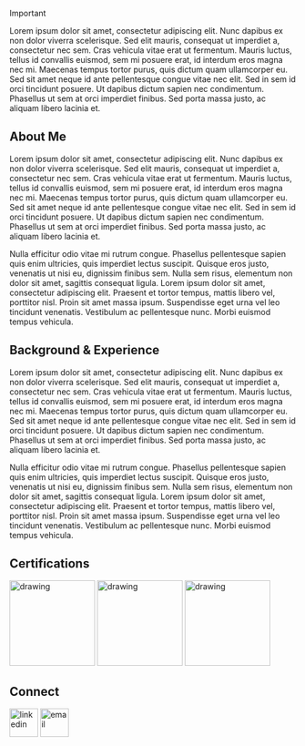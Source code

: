 <html lang="en">
  <head>
    <meta charset="utf-8">
    <meta name="viewport" content="width=device-width, initial-scale=1">
    <link href="https://cdn.jsdelivr.net/npm/bootstrap@5.3.3/dist/css/bootstrap.min.css" rel="stylesheet" integrity="sha384-QWTKZyjpPEjISv5WaRU9OFeRpok6YctnYmDr5pNlyT2bRjXh0JMhjY6hW+ALEwIH" crossorigin="anonymous">
  </head>
<body>

> [!IMPORTANT]  
> Lorem ipsum dolor sit amet, consectetur adipiscing elit. Nunc dapibus ex non dolor viverra scelerisque. Sed elit mauris, consequat ut imperdiet a, consectetur nec sem. Cras vehicula vitae erat ut fermentum. Mauris luctus, tellus id convallis euismod, sem mi posuere erat, id interdum eros magna nec mi. Maecenas tempus tortor purus, quis dictum quam ullamcorper eu. Sed sit amet neque id ante pellentesque congue vitae nec elit. Sed in sem id orci tincidunt posuere. Ut dapibus dictum sapien nec condimentum. Phasellus ut sem at orci imperdiet finibus. Sed porta massa justo, ac aliquam libero lacinia et.

## About Me
Lorem ipsum dolor sit amet, consectetur adipiscing elit. Nunc dapibus ex non dolor viverra scelerisque. Sed elit mauris, consequat ut imperdiet a, consectetur nec sem. Cras vehicula vitae erat ut fermentum. Mauris luctus, tellus id convallis euismod, sem mi posuere erat, id interdum eros magna nec mi. Maecenas tempus tortor purus, quis dictum quam ullamcorper eu. Sed sit amet neque id ante pellentesque congue vitae nec elit. Sed in sem id orci tincidunt posuere. Ut dapibus dictum sapien nec condimentum. Phasellus ut sem at orci imperdiet finibus. Sed porta massa justo, ac aliquam libero lacinia et.

Nulla efficitur odio vitae mi rutrum congue. Phasellus pellentesque sapien quis enim ultricies, quis imperdiet lectus suscipit. Quisque eros justo, venenatis ut nisi eu, dignissim finibus sem. Nulla sem risus, elementum non dolor sit amet, sagittis consequat ligula. Lorem ipsum dolor sit amet, consectetur adipiscing elit. Praesent et tortor tempus, mattis libero vel, porttitor nisl. Proin sit amet massa ipsum. Suspendisse eget urna vel leo tincidunt venenatis. Vestibulum ac pellentesque nunc. Morbi euismod tempus vehicula.

## Background & Experience
Lorem ipsum dolor sit amet, consectetur adipiscing elit. Nunc dapibus ex non dolor viverra scelerisque. Sed elit mauris, consequat ut imperdiet a, consectetur nec sem. Cras vehicula vitae erat ut fermentum. Mauris luctus, tellus id convallis euismod, sem mi posuere erat, id interdum eros magna nec mi. Maecenas tempus tortor purus, quis dictum quam ullamcorper eu. Sed sit amet neque id ante pellentesque congue vitae nec elit. Sed in sem id orci tincidunt posuere. Ut dapibus dictum sapien nec condimentum. Phasellus ut sem at orci imperdiet finibus. Sed porta massa justo, ac aliquam libero lacinia et.

Nulla efficitur odio vitae mi rutrum congue. Phasellus pellentesque sapien quis enim ultricies, quis imperdiet lectus suscipit. Quisque eros justo, venenatis ut nisi eu, dignissim finibus sem. Nulla sem risus, elementum non dolor sit amet, sagittis consequat ligula. Lorem ipsum dolor sit amet, consectetur adipiscing elit. Praesent et tortor tempus, mattis libero vel, porttitor nisl. Proin sit amet massa ipsum. Suspendisse eget urna vel leo tincidunt venenatis. Vestibulum ac pellentesque nunc. Morbi euismod tempus vehicula.

## Certifications
<p float="left">
  <img src="https://github.com/ThatQAGuy/ThatQAGuy/blob/main/Qualifications/Images/CTFL.png?raw=true" alt="drawing" height="150"/>
  <img src="https://github.com/ThatQAGuy/ThatQAGuy/blob/main/Qualifications/Images/CTFL-AT.png?raw=true" alt="drawing" height="150"/>
  <img src="https://github.com/ThatQAGuy/ThatQAGuy/blob/main/Qualifications/Images/CT-TAE.png?raw=true" alt="drawing" height="150"/>
</p>

## Connect
<p float="left">
 
  
<a href="https://www.linkedin.com/in/markjkemp/" padding="20"> <img src="https://raw.githubusercontent.com/ThatQAGuy/ThatQAGuy/b513341ca742a509eae7dcdfa790155e396fa4da/Connect/Images/LinkedIn_icon.svg" alt="linkedin" height="50"/></a>
<a href="mailto:markjkemp@pm.me" padding="20"><img src="https://raw.githubusercontent.com/ThatQAGuy/ThatQAGuy/b513341ca742a509eae7dcdfa790155e396fa4da/Connect/Images/ProtonMail.svg" alt="email" height="50"/></a>
</p>

</html>
